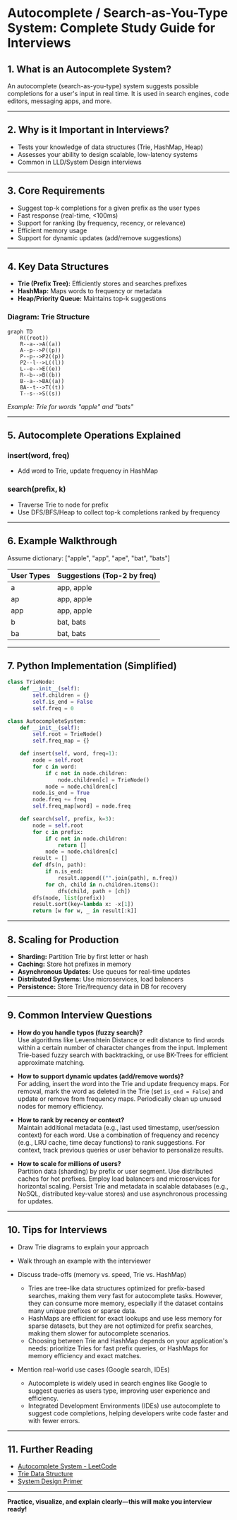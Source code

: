 # Autocomplete / Search-as-You-Type System: Complete Study Guide for Interviews

## 1. What is an Autocomplete System?
An autocomplete (search-as-you-type) system suggests possible completions for a user's input in real time. It is used in search engines, code editors, messaging apps, and more.

---

## 2. Why is it Important in Interviews?
- Tests your knowledge of data structures (Trie, HashMap, Heap)
- Assesses your ability to design scalable, low-latency systems
- Common in LLD/System Design interviews

---

## 3. Core Requirements
- Suggest top-k completions for a given prefix as the user types
- Fast response (real-time, <100ms)
- Support for ranking (by frequency, recency, or relevance)
- Efficient memory usage
- Support for dynamic updates (add/remove suggestions)

---

## 4. Key Data Structures
- **Trie (Prefix Tree):** Efficiently stores and searches prefixes
- **HashMap:** Maps words to frequency or metadata
- **Heap/Priority Queue:** Maintains top-k suggestions

### Diagram: Trie Structure
```mermaid
graph TD
    R((root))
    R--a-->A((a))
    A--p-->P((p))
    P--p-->P2((p))
    P2--l-->L((l))
    L--e-->E((e))
    R--b-->B((b))
    B--a-->BA((a))
    BA--t-->T((t))
    T--s-->S((s))
```
*Example: Trie for words "apple" and "bats"*

---

## 5. Autocomplete Operations Explained
### insert(word, freq)
- Add word to Trie, update frequency in HashMap

### search(prefix, k)
- Traverse Trie to node for prefix
- Use DFS/BFS/Heap to collect top-k completions ranked by frequency

---

## 6. Example Walkthrough
Assume dictionary: ["apple", "app", "ape", "bat", "bats"]

| User Types | Suggestions (Top-2 by freq) |
|------------|-----------------------------|
| a          | app, apple                  |
| ap         | app, apple                  |
| app        | app, apple                  |
| b          | bat, bats                   |
| ba         | bat, bats                   |

---

## 7. Python Implementation (Simplified)
```python
class TrieNode:
    def __init__(self):
        self.children = {}
        self.is_end = False
        self.freq = 0

class AutocompleteSystem:
    def __init__(self):
        self.root = TrieNode()
        self.freq_map = {}

    def insert(self, word, freq=1):
        node = self.root
        for c in word:
            if c not in node.children:
                node.children[c] = TrieNode()
            node = node.children[c]
        node.is_end = True
        node.freq += freq
        self.freq_map[word] = node.freq

    def search(self, prefix, k=3):
        node = self.root
        for c in prefix:
            if c not in node.children:
                return []
            node = node.children[c]
        result = []
        def dfs(n, path):
            if n.is_end:
                result.append(("".join(path), n.freq))
            for ch, child in n.children.items():
                dfs(child, path + [ch])
        dfs(node, list(prefix))
        result.sort(key=lambda x: -x[1])
        return [w for w, _ in result[:k]]
```

---

## 8. Scaling for Production
- **Sharding:** Partition Trie by first letter or hash
- **Caching:** Store hot prefixes in memory
- **Asynchronous Updates:** Use queues for real-time updates
- **Distributed Systems:** Use microservices, load balancers
- **Persistence:** Store Trie/frequency data in DB for recovery

---

## 9. Common Interview Questions
- **How do you handle typos (fuzzy search)?**  
    Use algorithms like Levenshtein Distance or edit distance to find words within a certain number of character changes from the input. Implement Trie-based fuzzy search with backtracking, or use BK-Trees for efficient approximate matching.

- **How to support dynamic updates (add/remove words)?**  
    For adding, insert the word into the Trie and update frequency maps. For removal, mark the word as deleted in the Trie (set `is_end = False`) and update or remove from frequency maps. Periodically clean up unused nodes for memory efficiency.

- **How to rank by recency or context?**  
    Maintain additional metadata (e.g., last used timestamp, user/session context) for each word. Use a combination of frequency and recency (e.g., LRU cache, time decay functions) to rank suggestions. For context, track previous queries or user behavior to personalize results.

- **How to scale for millions of users?**  
    Partition data (sharding) by prefix or user segment. Use distributed caches for hot prefixes. Employ load balancers and microservices for horizontal scaling. Persist Trie and metadata in scalable databases (e.g., NoSQL, distributed key-value stores) and use asynchronous processing for updates.

---

## 10. Tips for Interviews
- Draw Trie diagrams to explain your approach
- Walk through an example with the interviewer
- Discuss trade-offs (memory vs. speed, Trie vs. HashMap)
  - Tries are tree-like data structures optimized for prefix-based searches, making them very fast for autocomplete tasks. However, they can consume more memory, especially if the dataset contains many unique prefixes or sparse data.
  - HashMaps are efficient for exact lookups and use less memory for sparse datasets, but they are not optimized for prefix searches, making them slower for autocomplete scenarios.
  - Choosing between Trie and HashMap depends on your application's needs: prioritize Tries for fast prefix queries, or HashMaps for memory efficiency and exact matches.

- Mention real-world use cases (Google search, IDEs)
  - Autocomplete is widely used in search engines like Google to suggest queries as users type, improving user experience and efficiency.
  - Integrated Development Environments (IDEs) use autocomplete to suggest code completions, helping developers write code faster and with fewer errors.

---

## 11. Further Reading
- [Autocomplete System - LeetCode](https://leetcode.com/problems/design-search-autocomplete-system/)
- [Trie Data Structure](https://en.wikipedia.org/wiki/Trie)
- [System Design Primer](https://github.com/donnemartin/system-design-primer)

---

**Practice, visualize, and explain clearly—this will make you interview ready!**

